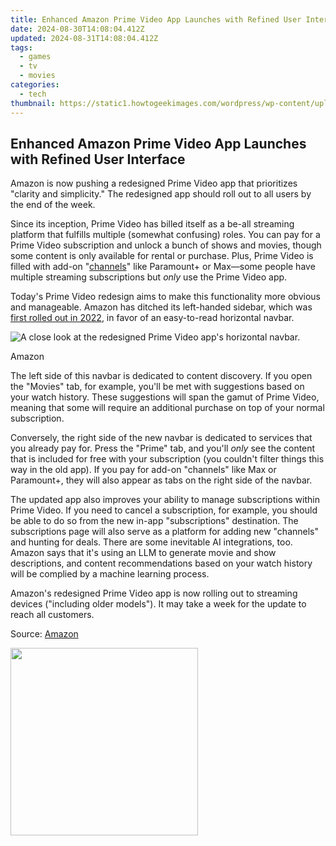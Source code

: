 ```yaml
---
title: Enhanced Amazon Prime Video App Launches with Refined User Interface
date: 2024-08-30T14:08:04.412Z
updated: 2024-08-31T14:08:04.412Z
tags:
  - games
  - tv
  - movies
categories:
  - tech
thumbnail: https://static1.howtogeekimages.com/wordpress/wp-content/uploads/2024/07/38-1.jpg
---
```


## Enhanced Amazon Prime Video App Launches with Refined User Interface

Amazon is now pushing a redesigned Prime Video app that prioritizes "clarity and simplicity." The redesigned app should roll out to all users by the end of the week.

 Since its inception, Prime Video has billed itself as a be-all streaming platform that fulfills multiple (somewhat confusing) roles. You can pay for a Prime Video subscription and unlock a bunch of shows and movies, though some content is only available for rental or purchase. Plus, Prime Video is filled with add-on "[channels](https://www.amazon.com/gp/video/store/channels?tag=hotoge-20&ascsubtag=UUhtgUeUpU2004341&asc%5Frefurl=https%3A%2F%2Fwww.howtogeek.com%2Fprime-video-redesign-2024%2F&asc%5Fcampaign=Short-Term)" like Paramount+ or Max—some people have multiple streaming subscriptions but _only_ use the Prime Video app.

 Today's Prime Video redesign aims to make this functionality more obvious and manageable. Amazon has ditched its left-handed sidebar, which was [first rolled out in 2022](https://fix-guide.techidaily.com/in-2024-4-feasible-ways-to-fake-location-on-facebook-for-your-itel-p40-drfone-by-drfone-virtual-android/), in favor of an easy-to-read horizontal navbar.

![A close look at the redesigned Prime Video app's horizontal navbar.](https://static1.howtogeekimages.com/wordpress/wp-content/uploads/2024/07/37.jpg) 

Amazon

 The left side of this navbar is dedicated to content discovery. If you open the "Movies" tab, for example, you'll be met with suggestions based on your watch history. These suggestions will span the gamut of Prime Video, meaning that some will require an additional purchase on top of your normal subscription.

 Conversely, the right side of the new navbar is dedicated to services that you already pay for. Press the "Prime" tab, and you'll _only_ see the content that is included for free with your subscription (you couldn't filter things this way in the old app). If you pay for add-on "channels" like Max or Paramount+, they will also appear as tabs on the right side of the navbar.

 The updated app also improves your ability to manage subscriptions within Prime Video. If you need to cancel a subscription, for example, you should be able to do so from the new in-app "subscriptions" destination. The subscriptions page will also serve as a platform for adding new "channels" and hunting for deals. There are some inevitable AI integrations, too. Amazon says that it's using an LLM to generate movie and show descriptions, and content recommendations based on your watch history will be complied by a machine learning process.

 Amazon's redesigned Prime Video app is now rolling out to streaming devices ("including older models"). It may take a week for the update to reach all customers.

 Source: [Amazon](https://www.aboutamazon.com/news/entertainment/prime-video-updated-steaming-experience)

<ins class="adsbygoogle"
     style="display:block"
     data-ad-format="autorelaxed"
     data-ad-client="ca-pub-7571918770474297"
     data-ad-slot="1223367746"></ins>



<ins class="adsbygoogle"
     style="display:block"
     data-ad-client="ca-pub-7571918770474297"
     data-ad-slot="8358498916"
     data-ad-format="auto"
     data-full-width-responsive="true"></ins>



<!-- affiliate ads begin -->
<a href="https://natural-cycles.sjv.io/c/5597632/2072199/17885" target="_top" id="2072199"><img src="//a.impactradius-go.com/display-ad/17885-2072199" border="0" alt="" width="300" height="300"/></a><img height="0" width="0" src="https://imp.pxf.io/i/5597632/2072199/17885" style="position:absolute;visibility:hidden;" border="0" />
<!-- affiliate ads end -->